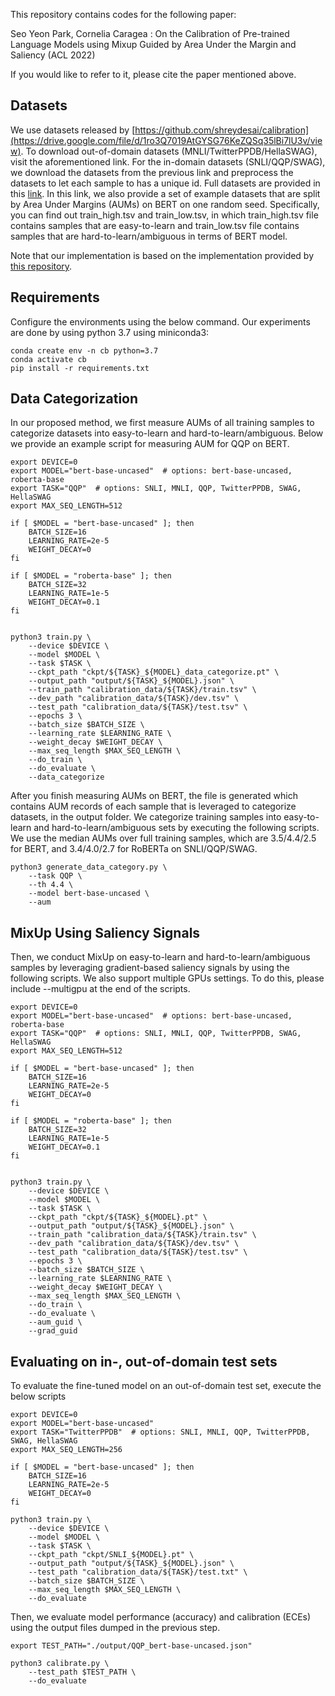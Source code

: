 This repository contains codes for the following paper:

Seo Yeon Park, Cornelia Caragea : On the Calibration of Pre-trained Language Models using Mixup Guided by Area Under the Margin and Saliency (ACL 2022)

If you would like to refer to it, please cite the paper mentioned above.



## Datasets
We use datasets released by [https://github.com/shreydesai/calibration](https://drive.google.com/file/d/1ro3Q7019AtGYSG76KeZQSq35lBi7lU3v/view). To download out-of-domain datasets (MNLI/TwitterPPDB/HellaSWAG), visit the aforementioned link. 
For the in-domain datasets (SNLI/QQP/SWAG), we download the datasets from the previous link and preprocess the datasets to let each sample to has a unique id. Full datasets are provided in this [link](https://drive.google.com/drive/folders/1xFxPI71mPgx81464yWbOt2QiFBgDTLVq?usp=sharing). In this link, we also provide a set of example datasets that are split by Area Under Margins (AUMs) on BERT on one random seed. Specifically, you can find out train_high.tsv and train_low.tsv, in which train_high.tsv file contains samples that are easy-to-learn and train_low.tsv file contains samples that are hard-to-learn/ambiguous in terms of BERT model. 

Note that our implementation is based on the implementation provided by [this repository](https://github.com/shreydesai/calibration). 


## Requirements
Configure the environments using the below command. Our experiments are done by using python 3.7 using miniconda3:

```
conda create env -n cb python=3.7
conda activate cb
pip install -r requirements.txt
```


## Data Categorization
In our proposed method, we first measure AUMs of all training samples to categorize datasets into easy-to-learn and hard-to-learn/ambiguous. Below we provide an example script for measuring AUM for QQP on BERT.

```
export DEVICE=0
export MODEL="bert-base-uncased"  # options: bert-base-uncased, roberta-base
export TASK="QQP"  # options: SNLI, MNLI, QQP, TwitterPPDB, SWAG, HellaSWAG
export MAX_SEQ_LENGTH=512

if [ $MODEL = "bert-base-uncased" ]; then
    BATCH_SIZE=16
    LEARNING_RATE=2e-5
    WEIGHT_DECAY=0
fi

if [ $MODEL = "roberta-base" ]; then
    BATCH_SIZE=32
    LEARNING_RATE=1e-5
    WEIGHT_DECAY=0.1
fi


python3 train.py \
    --device $DEVICE \
    --model $MODEL \
    --task $TASK \
    --ckpt_path "ckpt/${TASK}_${MODEL}_data_categorize.pt" \
    --output_path "output/${TASK}_${MODEL}.json" \
    --train_path "calibration_data/${TASK}/train.tsv" \
    --dev_path "calibration_data/${TASK}/dev.tsv" \
    --test_path "calibration_data/${TASK}/test.tsv" \
    --epochs 3 \
    --batch_size $BATCH_SIZE \
    --learning_rate $LEARNING_RATE \
    --weight_decay $WEIGHT_DECAY \
    --max_seq_length $MAX_SEQ_LENGTH \
    --do_train \
    --do_evaluate \
    --data_categorize

```

After you finish measuring AUMs on BERT, the file is generated which contains AUM records of each sample that is leveraged to categorize datasets, in the output folder. We categorize training samples into easy-to-learn and hard-to-learn/ambiguous sets by executing the following scripts. We use the median AUMs over full training samples, which are 3.5/4.4/2.5 for BERT, and 3.4/4.0/2.7 for RoBERTa on SNLI/QQP/SWAG.


```
python3 generate_data_category.py \
    --task QQP \
    --th 4.4 \
    --model bert-base-uncased \
    --aum   
```



## MixUp Using Saliency Signals
Then, we conduct MixUp on easy-to-learn and hard-to-learn/ambiguous samples by leveraging gradient-based saliency signals by using the following scripts. We also support multiple GPUs settings. To do this, please include --multigpu at the end of the scripts.

```
export DEVICE=0
export MODEL="bert-base-uncased"  # options: bert-base-uncased, roberta-base
export TASK="QQP"  # options: SNLI, MNLI, QQP, TwitterPPDB, SWAG, HellaSWAG
export MAX_SEQ_LENGTH=512

if [ $MODEL = "bert-base-uncased" ]; then
    BATCH_SIZE=16
    LEARNING_RATE=2e-5
    WEIGHT_DECAY=0
fi

if [ $MODEL = "roberta-base" ]; then
    BATCH_SIZE=32
    LEARNING_RATE=1e-5
    WEIGHT_DECAY=0.1
fi


python3 train.py \
    --device $DEVICE \
    --model $MODEL \
    --task $TASK \
    --ckpt_path "ckpt/${TASK}_${MODEL}.pt" \
    --output_path "output/${TASK}_${MODEL}.json" \
    --train_path "calibration_data/${TASK}/train.tsv" \
    --dev_path "calibration_data/${TASK}/dev.tsv" \
    --test_path "calibration_data/${TASK}/test.tsv" \
    --epochs 3 \
    --batch_size $BATCH_SIZE \
    --learning_rate $LEARNING_RATE \
    --weight_decay $WEIGHT_DECAY \
    --max_seq_length $MAX_SEQ_LENGTH \
    --do_train \
    --do_evaluate \
    --aum_guid \
    --grad_guid

```

## Evaluating on in-, out-of-domain test sets

To evaluate the fine-tuned model on an out-of-domain test set, execute the below scripts

```
export DEVICE=0
export MODEL="bert-base-uncased"  
export TASK="TwitterPPDB"  # options: SNLI, MNLI, QQP, TwitterPPDB, SWAG, HellaSWAG
export MAX_SEQ_LENGTH=256

if [ $MODEL = "bert-base-uncased" ]; then
    BATCH_SIZE=16
    LEARNING_RATE=2e-5
    WEIGHT_DECAY=0
fi

python3 train.py \
    --device $DEVICE \
    --model $MODEL \
    --task $TASK \
    --ckpt_path "ckpt/SNLI_${MODEL}.pt" \
    --output_path "output/${TASK}_${MODEL}.json" \
    --test_path "calibration_data/${TASK}/test.txt" \
    --batch_size $BATCH_SIZE \
    --max_seq_length $MAX_SEQ_LENGTH \
    --do_evaluate 
```

Then, we evaluate model performance (accuracy) and calibration (ECEs) using the output files dumped in the previous step. 

```
export TEST_PATH="./output/QQP_bert-base-uncased.json"

python3 calibrate.py \
    --test_path $TEST_PATH \
    --do_evaluate
```
